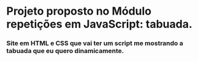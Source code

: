 # Projeto proposto no Módulo repetições em JavaScript: tabuada.

### Site em HTML e CSS que vai ter um script me mostrando a tabuada que eu quero dinamicamente.
